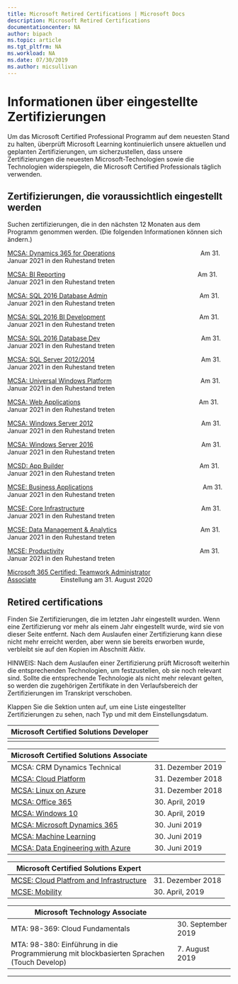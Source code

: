 ```yaml
---
title: Microsoft Retired Certifications | Microsoft Docs
description: Microsoft Retired Certifications
documentationcenter: NA
author: bipach
ms.topic: article
ms.tgt_pltfrm: NA
ms.workload: NA
ms.date: 07/30/2019
ms.author: micsullivan
---
```

# Informationen über eingestellte Zertifizierungen

Um das Microsoft Certified Professional Programm auf dem neuesten Stand zu halten, überprüft Microsoft Learning kontinuierlich unsere aktuellen und geplanten Zertifizierungen, um sicherzustellen, dass unsere Zertifizierungen die neuesten Microsoft-Technologien sowie die Technologien widerspiegeln, die Microsoft Certified Professionals täglich verwenden.

## Zertifizierungen, die voraussichtlich eingestellt werden

Suchen zertifizierungen, die in den nächsten 12 Monaten aus dem Programm genommen werden. (Die folgenden Informationen können sich ändern.)  

[MCSA: Dynamics 365 for Operations](https://www.microsoft.com/learning/mcsa-microsoft-dynamics-365-for-operations.aspx)&nbsp;&nbsp;&nbsp;&nbsp;&nbsp;&nbsp;&nbsp;&nbsp;&nbsp;&nbsp;&nbsp;&nbsp;&nbsp;&nbsp;&nbsp;&nbsp;&nbsp;&nbsp;&nbsp;&nbsp;&nbsp;&nbsp;&nbsp;&nbsp;&nbsp;&nbsp;&nbsp;&nbsp;&nbsp;&nbsp;&nbsp;&nbsp;&nbsp;&nbsp;&nbsp;&nbsp;&nbsp;&nbsp;&nbsp;&nbsp;&nbsp;&nbsp;&nbsp;&nbsp;&nbsp;&nbsp;&nbsp;&nbsp;&nbsp;Am 31. Januar 2021 in den Ruhestand treten  

[MCSA: BI Reporting](https://www.microsoft.com/learning/mcsa-bi-reporting.aspx)&nbsp;&nbsp;&nbsp;&nbsp;&nbsp;&nbsp;&nbsp;&nbsp;&nbsp;&nbsp;&nbsp;&nbsp;&nbsp;&nbsp;&nbsp;&nbsp;&nbsp;&nbsp;&nbsp;&nbsp;&nbsp;&nbsp;&nbsp;&nbsp;&nbsp;&nbsp;&nbsp;&nbsp;&nbsp;&nbsp;&nbsp;&nbsp;&nbsp;&nbsp;&nbsp;&nbsp;&nbsp;&nbsp;&nbsp;&nbsp;&nbsp;&nbsp;&nbsp;&nbsp;&nbsp;&nbsp;&nbsp;&nbsp;&nbsp;&nbsp;&nbsp;&nbsp;&nbsp;&nbsp;&nbsp;&nbsp;&nbsp;&nbsp;&nbsp;&nbsp;&nbsp;&nbsp;&nbsp;&nbsp;&nbsp;&nbsp;&nbsp;&nbsp;&nbsp;&nbsp;&nbsp;&nbsp;&nbsp;&nbsp;&nbsp;&nbsp;Am 31. Januar 2021 in den Ruhestand treten  

[MCSA: SQL 2016 Database Admin](https://www.microsoft.com/learning/mcsa-sql2016-database-administration-certification.aspx)&nbsp;&nbsp;&nbsp;&nbsp;&nbsp;&nbsp;&nbsp;&nbsp;&nbsp;&nbsp;&nbsp;&nbsp;&nbsp;&nbsp;&nbsp;&nbsp;&nbsp;&nbsp;&nbsp;&nbsp;&nbsp;&nbsp;&nbsp;&nbsp;&nbsp;&nbsp;&nbsp;&nbsp;&nbsp;&nbsp;&nbsp;&nbsp;&nbsp;&nbsp;&nbsp;&nbsp;&nbsp;&nbsp;&nbsp;&nbsp;&nbsp;&nbsp;&nbsp;&nbsp;&nbsp;&nbsp;&nbsp;&nbsp;&nbsp;&nbsp;&nbsp;&nbsp;&nbsp;Am 31. Januar 2021 in den Ruhestand treten  

[MCSA: SQL 2016 BI Development](https://www.microsoft.com/learning/mcsa-sql2016-business-intelligence-certification.aspx)&nbsp;&nbsp;&nbsp;&nbsp;&nbsp;&nbsp;&nbsp;&nbsp;&nbsp;&nbsp;&nbsp;&nbsp;&nbsp;&nbsp;&nbsp;&nbsp;&nbsp;&nbsp;&nbsp;&nbsp;&nbsp;&nbsp;&nbsp;&nbsp;&nbsp;&nbsp;&nbsp;&nbsp;&nbsp;&nbsp;&nbsp;&nbsp;&nbsp;&nbsp;&nbsp;&nbsp;&nbsp;&nbsp;&nbsp;&nbsp;&nbsp;&nbsp;&nbsp;&nbsp;&nbsp;&nbsp;&nbsp;&nbsp;&nbsp;&nbsp;&nbsp;&nbsp;&nbsp;&nbsp;Am 31. Januar 2021 in den Ruhestand treten  

[MCSA: SQL 2016 Database Dev](https://www.microsoft.com/learning/mcsa-sql2016-database-development-certification.aspx)&nbsp;&nbsp;&nbsp;&nbsp;&nbsp;&nbsp;&nbsp;&nbsp;&nbsp;&nbsp;&nbsp;&nbsp;&nbsp;&nbsp;&nbsp;&nbsp;&nbsp;&nbsp;&nbsp;&nbsp;&nbsp;&nbsp;&nbsp;&nbsp;&nbsp;&nbsp;&nbsp;&nbsp;&nbsp;&nbsp;&nbsp;&nbsp;&nbsp;&nbsp;&nbsp;&nbsp;&nbsp;&nbsp;&nbsp;&nbsp;&nbsp;&nbsp;&nbsp;&nbsp;&nbsp;&nbsp;&nbsp;&nbsp;&nbsp;&nbsp;&nbsp;&nbsp;&nbsp;&nbsp;&nbsp;&nbsp;&nbsp;&nbsp;Am 31. Januar 2021 in den Ruhestand treten  

[MCSA: SQL Server 2012/2014](https://www.microsoft.com/learning/mcsa-sql-certification.aspx)&nbsp;&nbsp;&nbsp;&nbsp;&nbsp;&nbsp;&nbsp;&nbsp;&nbsp;&nbsp;&nbsp;&nbsp;&nbsp;&nbsp;&nbsp;&nbsp;&nbsp;&nbsp;&nbsp;&nbsp;&nbsp;&nbsp;&nbsp;&nbsp;&nbsp;&nbsp;&nbsp;&nbsp;&nbsp;&nbsp;&nbsp;&nbsp;&nbsp;&nbsp;&nbsp;&nbsp;&nbsp;&nbsp;&nbsp;&nbsp;&nbsp;&nbsp;&nbsp;&nbsp;&nbsp;&nbsp;&nbsp;&nbsp;&nbsp;&nbsp;&nbsp;&nbsp;&nbsp;&nbsp;&nbsp;&nbsp;&nbsp;&nbsp;&nbsp;&nbsp;&nbsp;Am 31. Januar 2021 in den Ruhestand treten  

[MCSA: Universal Windows Platform](https://www.microsoft.com/learning/mcsa-universal-windows-platform.aspx)&nbsp;&nbsp;&nbsp;&nbsp;&nbsp;&nbsp;&nbsp;&nbsp;&nbsp;&nbsp;&nbsp;&nbsp;&nbsp;&nbsp;&nbsp;&nbsp;&nbsp;&nbsp;&nbsp;&nbsp;&nbsp;&nbsp;&nbsp;&nbsp;&nbsp;&nbsp;&nbsp;&nbsp;&nbsp;&nbsp;&nbsp;&nbsp;&nbsp;&nbsp;&nbsp;&nbsp;&nbsp;&nbsp;&nbsp;&nbsp;&nbsp;&nbsp;&nbsp;&nbsp;&nbsp;&nbsp;&nbsp;&nbsp;&nbsp;&nbsp;&nbsp;Am 31. Januar 2021 in den Ruhestand treten  

[MCSA: Web Applications](https://www.microsoft.com/learning/mcsa-web-applications-certification.aspx)&nbsp;&nbsp;&nbsp;&nbsp;&nbsp;&nbsp;&nbsp;&nbsp;&nbsp;&nbsp;&nbsp;&nbsp;&nbsp;&nbsp;&nbsp;&nbsp;&nbsp;&nbsp;&nbsp;&nbsp;&nbsp;&nbsp;&nbsp;&nbsp;&nbsp;&nbsp;&nbsp;&nbsp;&nbsp;&nbsp;&nbsp;&nbsp;&nbsp;&nbsp;&nbsp;&nbsp;&nbsp;&nbsp;&nbsp;&nbsp;&nbsp;&nbsp;&nbsp;&nbsp;&nbsp;&nbsp;&nbsp;&nbsp;&nbsp;&nbsp;&nbsp;&nbsp;&nbsp;&nbsp;&nbsp;&nbsp;&nbsp;&nbsp;&nbsp;&nbsp;&nbsp;&nbsp;&nbsp;&nbsp;&nbsp;&nbsp;&nbsp;&nbsp;Am 31. Januar 2021 in den Ruhestand treten  

[MCSA: Windows Server 2012](https://www.microsoft.com/learning/mcsa-windows-server-certification.aspx)&nbsp;&nbsp;&nbsp;&nbsp;&nbsp;&nbsp;&nbsp;&nbsp;&nbsp;&nbsp;&nbsp;&nbsp;&nbsp;&nbsp;&nbsp;&nbsp;&nbsp;&nbsp;&nbsp;&nbsp;&nbsp;&nbsp;&nbsp;&nbsp;&nbsp;&nbsp;&nbsp;&nbsp;&nbsp;&nbsp;&nbsp;&nbsp;&nbsp;&nbsp;&nbsp;&nbsp;&nbsp;&nbsp;&nbsp;&nbsp;&nbsp;&nbsp;&nbsp;&nbsp;&nbsp;&nbsp;&nbsp;&nbsp;&nbsp;&nbsp;&nbsp;&nbsp;&nbsp;&nbsp;&nbsp;&nbsp;&nbsp;&nbsp;&nbsp;&nbsp;&nbsp;&nbsp;Am 31. Januar 2021 in den Ruhestand treten  

[MCSA: Windows Server 2016](https://www.microsoft.com/learning/mcsa-windows-server-2016-certification.aspx)&nbsp;&nbsp;&nbsp;&nbsp;&nbsp;&nbsp;&nbsp;&nbsp;&nbsp;&nbsp;&nbsp;&nbsp;&nbsp;&nbsp;&nbsp;&nbsp;&nbsp;&nbsp;&nbsp;&nbsp;&nbsp;&nbsp;&nbsp;&nbsp;&nbsp;&nbsp;&nbsp;&nbsp;&nbsp;&nbsp;&nbsp;&nbsp;&nbsp;&nbsp;&nbsp;&nbsp;&nbsp;&nbsp;&nbsp;&nbsp;&nbsp;&nbsp;&nbsp;&nbsp;&nbsp;&nbsp;&nbsp;&nbsp;&nbsp;&nbsp;&nbsp;&nbsp;&nbsp;&nbsp;&nbsp;&nbsp;&nbsp;&nbsp;&nbsp;&nbsp;&nbsp;&nbsp;Am 31. Januar 2021 in den Ruhestand treten  

[MCSD: App Builder](https://www.microsoft.com/learning/mcsd-app-builder-certification.aspx)&nbsp;&nbsp;&nbsp;&nbsp;&nbsp;&nbsp;&nbsp;&nbsp;&nbsp;&nbsp;&nbsp;&nbsp;&nbsp;&nbsp;&nbsp;&nbsp;&nbsp;&nbsp;&nbsp;&nbsp;&nbsp;&nbsp;&nbsp;&nbsp;&nbsp;&nbsp;&nbsp;&nbsp;&nbsp;&nbsp;&nbsp;&nbsp;&nbsp;&nbsp;&nbsp;&nbsp;&nbsp;&nbsp;&nbsp;&nbsp;&nbsp;&nbsp;&nbsp;&nbsp;&nbsp;&nbsp;&nbsp;&nbsp;&nbsp;&nbsp;&nbsp;&nbsp;&nbsp;&nbsp;&nbsp;&nbsp;&nbsp;&nbsp;&nbsp;&nbsp;&nbsp;&nbsp;&nbsp;&nbsp;&nbsp;&nbsp;&nbsp;&nbsp;&nbsp;&nbsp;&nbsp;&nbsp;&nbsp;&nbsp;&nbsp;&nbsp;&nbsp;&nbsp;Am 31. Januar 2021 in den Ruhestand treten  

[MCSE: Business Applications](https://www.microsoft.com/learning/mcse-business-applications.aspx)&nbsp;&nbsp;&nbsp;&nbsp;&nbsp;&nbsp;&nbsp;&nbsp;&nbsp;&nbsp;&nbsp;&nbsp;&nbsp;&nbsp;&nbsp;&nbsp;&nbsp;&nbsp;&nbsp;&nbsp;&nbsp;&nbsp;&nbsp;&nbsp;&nbsp;&nbsp;&nbsp;&nbsp;&nbsp;&nbsp;&nbsp;&nbsp;&nbsp;&nbsp;&nbsp;&nbsp;&nbsp;&nbsp;&nbsp;&nbsp;&nbsp;&nbsp;&nbsp;&nbsp;&nbsp;&nbsp;&nbsp;&nbsp;&nbsp;&nbsp;&nbsp;&nbsp;&nbsp;&nbsp;&nbsp;&nbsp;&nbsp;&nbsp;&nbsp;&nbsp;&nbsp;&nbsp;&nbsp;Am 31. Januar 2021 in den Ruhestand treten  

[MCSE: Core Infrastructure](https://www.microsoft.com/learning/mcse-core-infrastructure.aspx)&nbsp;&nbsp;&nbsp;&nbsp;&nbsp;&nbsp;&nbsp;&nbsp;&nbsp;&nbsp;&nbsp;&nbsp;&nbsp;&nbsp;&nbsp;&nbsp;&nbsp;&nbsp;&nbsp;&nbsp;&nbsp;&nbsp;&nbsp;&nbsp;&nbsp;&nbsp;&nbsp;&nbsp;&nbsp;&nbsp;&nbsp;&nbsp;&nbsp;&nbsp;&nbsp;&nbsp;&nbsp;&nbsp;&nbsp;&nbsp;&nbsp;&nbsp;&nbsp;&nbsp;&nbsp;&nbsp;&nbsp;&nbsp;&nbsp;&nbsp;&nbsp;&nbsp;&nbsp;&nbsp;&nbsp;&nbsp;&nbsp;&nbsp;&nbsp;&nbsp;&nbsp;&nbsp;&nbsp;&nbsp;&nbsp;&nbsp;&nbsp;Am 31. Januar 2021 in den Ruhestand treten

[MCSE: Data Management & Analytics](https://www.microsoft.com/learning/mcse-data-management-analytics.aspx)&nbsp;&nbsp;&nbsp;&nbsp;&nbsp;&nbsp;&nbsp;&nbsp;&nbsp;&nbsp;&nbsp;&nbsp;&nbsp;&nbsp;&nbsp;&nbsp;&nbsp;&nbsp;&nbsp;&nbsp;&nbsp;&nbsp;&nbsp;&nbsp;&nbsp;&nbsp;&nbsp;&nbsp;&nbsp;&nbsp;&nbsp;&nbsp;&nbsp;&nbsp;&nbsp;&nbsp;&nbsp;&nbsp;&nbsp;&nbsp;&nbsp;&nbsp;&nbsp;&nbsp;&nbsp;&nbsp;&nbsp;&nbsp;Am 31. Januar 2021 in den Ruhestand treten  

[MCSE: Productivity](https://www.microsoft.com/learning/mcse-productivity-certification.aspx)&nbsp;&nbsp;&nbsp;&nbsp;&nbsp;&nbsp;&nbsp;&nbsp;&nbsp;&nbsp;&nbsp;&nbsp;&nbsp;&nbsp;&nbsp;&nbsp;&nbsp;&nbsp;&nbsp;&nbsp;&nbsp;&nbsp;&nbsp;&nbsp;&nbsp;&nbsp;&nbsp;&nbsp;&nbsp;&nbsp;&nbsp;&nbsp;&nbsp;&nbsp;&nbsp;&nbsp;&nbsp;&nbsp;&nbsp;&nbsp;&nbsp;&nbsp;&nbsp;&nbsp;&nbsp;&nbsp;&nbsp;&nbsp;&nbsp;&nbsp;&nbsp;&nbsp;&nbsp;&nbsp;&nbsp;&nbsp;&nbsp;&nbsp;&nbsp;&nbsp;&nbsp;&nbsp;&nbsp;&nbsp;&nbsp;&nbsp;&nbsp;&nbsp;&nbsp;&nbsp;&nbsp;&nbsp;&nbsp;&nbsp;&nbsp;&nbsp;&nbsp;&nbsp;Am 31. Januar 2021 in den Ruhestand treten

[Microsoft 365 Certified: Teamwork Administrator Associate](/learn/certifications/m365-teamwork-administrator)&nbsp;&nbsp;&nbsp;&nbsp;&nbsp;&nbsp;&nbsp;&nbsp;&nbsp;&nbsp;&nbsp;&nbsp;&nbsp;&nbsp;Einstellung am 31. August 2020

## Retired certifications

Finden Sie Zertifizierungen, die im letzten Jahr eingestellt wurden. Wenn eine Zertifizierung vor mehr als einem Jahr eingestellt wurde, wird sie von dieser Seite entfernt. Nach dem Auslaufen einer Zertifizierung kann diese nicht mehr erreicht werden, aber wenn sie bereits erworben wurde, verbleibt sie auf den Kopien im Abschnitt Aktiv.

HINWEIS: Nach dem Auslaufen einer Zertifizierung prüft Microsoft weiterhin die entsprechenden Technologien, um festzustellen, ob sie noch relevant sind. Sollte die entsprechende Technologie als nicht mehr relevant gelten, so werden die zugehörigen Zertifikate in den Verlaufsbereich der Zertifizierungen im Transkript verschoben.

Klappen Sie die Sektion unten auf, um eine Liste eingestellter Zertifizierungen zu sehen, nach Typ und mit dem Einstellungsdatum.

| Microsoft Certified Solutions Developer                                            |                    |
| ---------------------------------------------------------------------------------- | ------------------ |
|                                                                                    |                    |

| Microsoft Certified Solutions Associate                                            |                    |
| ---------------------------------------------------------------------------------- | ------------------ |
| MCSA: CRM Dynamics Technical                                                                                                | 31. Dezember 2019 |
| [MCSA: Cloud Platform](https://www.microsoft.com/learning/mcsa-cloud-platform-certification.aspx)                     | 31. Dezember 2018 |
| [MCSA: Linux on Azure](https://www.microsoft.com/learning/mcsa-linux-azure-certification.aspx)                        | 31. Dezember 2018 |
| [MCSA: Office 365](https://www.microsoft.com/learning/mcsa-office365-certification.aspx)                              | 30. April, 2019    |
| [MCSA: Windows 10](https://www.microsoft.com/learning/mcsa-windows-10-certifications.aspx)                            | 30. April, 2019    |
| [MCSA: Microsoft Dynamics 365](https://www.microsoft.com/learning/mcsa-microsoft-dynamics-365.aspx)                   | 30. Juni 2019      |
| [MCSA: Machine Learning](https://www.microsoft.com/learning/mcsa-machine-learning.aspx)                               | 30. Juni 2019      |
| [MCSA: Data Engineering with Azure](https://www.microsoft.com/learning/mcsa-data-engineering-with-azure.aspx)         | 30. Juni 2019      |

| Microsoft Certified Solutions Expert                                               |                    |
| ---------------------------------------------------------------------------------- | ------------------ |
| [MCSE: Cloud Platfrom and Infrastructure](https://www.microsoft.com/learning/mcse-cloud-platform-infrastructure.aspx) | 31. Dezember 2018  |
| [MCSE: Mobility](https://www.microsoft.com/learning/mcse-mobility-certification.aspx)                                 | 30. April, 2019     |

| Microsoft Technology Associate                                                     |                    |
| ---------------------------------------------------------------------------------- | ------------------ |
| MTA: 98-369: Cloud Fundamentals                                                                                             |  30. September 2019 |
| MTA: 98-380: Einführung in die Programmierung mit blockbasierten Sprachen (Touch Develop)                                       | 7. August 2019     |
___
